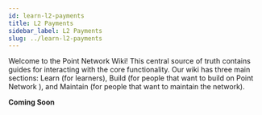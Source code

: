 ```yaml
---
id: learn-l2-payments
title: L2 Payments
sidebar_label: L2 Payments
slug: ../learn-l2-payments
---
```


Welcome to the Point Network Wiki! This central source of truth contains guides for interacting with the
core functionality. Our wiki has three main sections: Learn (for learners), Build (for people that
want to build on Point Network ), and Maintain (for people that want to maintain the network).

**Coming Soon**